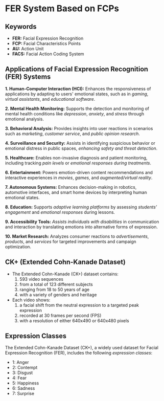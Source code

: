# FER System Based on FCPs

## Keywords
* **FER:** Facial Expression Recognition
* **FCP:** Facial Characteristics Points
* **AU:** Action Unit
* **FACS:** Facial Action Coding System

## Applications of Facial Expression Recognition (FER) Systems
**1. Human-Computer Interaction (HCI):** 
Enhances the responsiveness of applications by adapting to users' emotional states, such as in _gaming_, _virtual assistants_, and _educational software_.

**2. Mental Health Monitoring:**
Supports the detection and monitoring of mental health conditions like _depression_, _anxiety_, and _stress_ through emotional analysis.

**3. Behavioral Analysis:**
Provides insights into user reactions in scenarios such as _marketing_, _customer service_, and _public opinion research_.

**4. Surveillance and Security:** 
Assists in identifying suspicious behavior or emotional distress in public spaces, _enhancing safety and threat detection_.

**5. Healthcare:** 
Enables non-invasive diagnosis and patient monitoring, including tracking _pain levels_ or _emotional responses during treatments_.

**6. Entertainment:** 
Powers emotion-driven content recommendations and interactive experiences in _movies_, _games_, and _augmented/virtual reality_.

**7. Autonomous Systems:** 
Enhances decision-making in robotics, automotive interfaces, and smart home devices by interpreting human emotional states.

**8. Education:** 
Supports _adaptive learning platforms_ by assessing _students’ engagement_ and _emotional responses_ during lessons.

**9. Accessibility Tools:** 
_Assists individuals with disabilities_ in communication and interaction by translating emotions into alternative forms of expression.

**10. Market Research:** 
Analyzes consumer reactions to _advertisements_, _products_, and _services_ for targeted improvements and campaign optimization.

## CK+ (Extended Cohn-Kanade Dataset)
* The Extended Cohn-Kanade (CK+) dataset contains:
  1. 593 video sequences
  2. from a total of 123 different subjects
  3. ranging from 18 to 50 years of age
  4. with a variety of genders and heritage
* Each video shows:
  1. a facial shift from the neutral expression to a targeted peak expression
  2. recorded at 30 frames per second (FPS)
  3. with a resolution of either 640x490 or 640x480 pixels

## Expression Classes
The Extended Cohn-Kanade Dataset (CK+), a widely used dataset for Facial Expression Recognition (FER), includes the following _expression classes_:
* 1: Anger
* 2: Contempt
* 3: Disgust
* 4: Fear
* 5: Happiness
* 6: Sadness
* 7: Surprise

